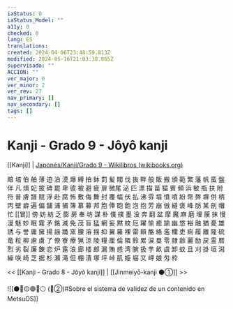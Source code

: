 ```yaml
---
iaStatus: 0
iaStatus_Model: ""
a11y: 0
checked: 0
lang: ES
translations: 
created: 2024-04-06T23:48:59.813Z
modified: 2024-05-16T21:03:38.865Z
supervisado: ""
ACCION: ""
ver_major: 0
ver_minor: 2
ver_rev: 27
nav_primary: []
nav_secondary: []
tags: []
---
```

# Kanji - Grado 9 - Jôyô kanji

[[Kanji]] | [Japonés/Kanji/Grado 9 - Wikilibros (wikibooks.org)](https://es.wikibooks.org/wiki/Japon%C3%A9s/Kanji/Grado_9)

賠 培 伯 舶 薄 迫 泊 漠 爆 縛 拍 鉢 罰 髪 閥 伐 抜 畔 般 販 搬 頒 範 繁 藩 帆 蛮 盤 伴 凡 煩 妃 披 碑 罷 卑 彼 被 避 疲 扉 微尾 泌 匹 漂 描 苗 猫 賓 頻 浜 敏 瓶 扶 附 符 普 膚 譜 賦 浮 赴 腐 怖 敷 侮 舞 封 覆 幅 伏 払 沸 雰 墳 憤 噴 紛 幣 弊 塀 併 柄 丙 壁 癖 遍 偏 舗 浦 捕 簿 慕 募 邦 胞 俸 砲 飽 泡 抱 芳 崩 倣 縫 褒 峰 肪 某 剖 帽 忙 [[冒]] 傍 妨 紡 乏 膨 房 奉 坊 謀 朴 僕 撲 墨 没 奔 翻 盆 摩 魔 麻 磨 埋 膜 抹 慢 漫 魅 妙 眠 霧 矛 銘 滅 免 茂 盲 猛 網 妄 黙 紋 厄 躍 愉 癒 諭 幽 悠 裕 融 猶 憂 雄 誘 与 誉 庸 擁 揚 謡 踊 窯 腰 溶 揺 抑 翼 羅 裸 雷 頼 酪 絡 濫 欄 吏 痢 履 離 隆 硫 竜 粒 柳 慮 虜 了 僚 寮 療 猟 涼 陵 糧 厘 倫 隣 鈴 累 涙 塁 零 隷 齢 麗 励 戻 霊 暦 烈 劣 裂 廉 錬 恋 炉 露 浪 廊 楼 郎 漏 賄 惑 湾 腕 扱 芋 畝 虞 卸 蚊 且 刈 掛 垣 潟 繰 咲 崎 芝 据 杉 瀬 滝 但 棚 漬 塚 坪 峠 肌 姫 堀 又 岬 娘 匁 枠

<< [[Kanji - Grado 8 - Jôyô kanji]] | [[Jinmeiyō-kanji ⚫①]] >>

![[⚫🔴🟡🟢🔵⚪ (🔴②)#Sobre el sistema de validez de un contenido en MetsuOS]]